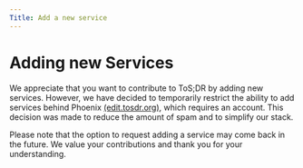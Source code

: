 ```yaml
---
Title: Add a new service
---
```


# Adding new Services

We appreciate that you want to contribute to ToS;DR by adding new services. However, we have decided to temporarily restrict the ability to add services behind Phoenix [(edit.tosdr.org)](https://edit.tosdr.org), which requires an account. This decision was made to reduce the amount of spam and to simplify our stack.

Please note that the option to request adding a service may come back in the future. We value your contributions and thank you for your understanding.
